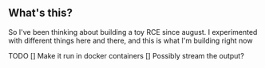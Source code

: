 ## What's this?

So I've been thinking about building a toy RCE since august. I experimented with different things here and there, and this is
what I'm building right now

TODO
[] Make it run in docker containers
[] Possibly stream the output?
